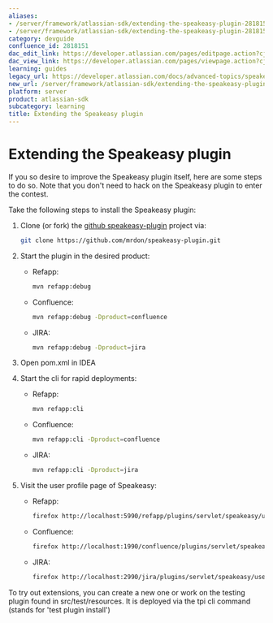 ```yaml
---
aliases:
- /server/framework/atlassian-sdk/extending-the-speakeasy-plugin-2818151.html
- /server/framework/atlassian-sdk/extending-the-speakeasy-plugin-2818151.md
category: devguide
confluence_id: 2818151
dac_edit_link: https://developer.atlassian.com/pages/editpage.action?cjm=wozere&pageId=2818151
dac_view_link: https://developer.atlassian.com/pages/viewpage.action?cjm=wozere&pageId=2818151
learning: guides
legacy_url: https://developer.atlassian.com/docs/advanced-topics/speakeasy/extending-the-speakeasy-plugin
new_url: /server/framework/atlassian-sdk/extending-the-speakeasy-plugin
platform: server
product: atlassian-sdk
subcategory: learning
title: Extending the Speakeasy plugin
---
```

# Extending the Speakeasy plugin

If you so desire to improve the Speakeasy plugin itself, here are some steps to do so. Note that you don't need to hack on the Speakeasy plugin to enter the contest.

Take the following steps to install the Speakeasy plugin:

1.  Clone (or fork) the <a href="https://github.com/mrdon/speakeasy-plugin" class="external-link">github speakeasy-plugin</a> project via:

    ``` bash
    git clone https://github.com/mrdon/speakeasy-plugin.git
    ```

2.  Start the plugin in the desired product:
    -   Refapp:

        ``` bash
        mvn refapp:debug
        ```

    -   Confluence:

        ``` bash
        mvn refapp:debug -Dproduct=confluence
        ```

    -   JIRA:

        ``` bash
        mvn refapp:debug -Dproduct=jira
        ```

3.  Open pom.xml in IDEA
4.  Start the cli for rapid deployments:
    -   Refapp:

        ``` bash
        mvn refapp:cli
        ```

    -   Confluence:

        ``` bash
        mvn refapp:cli -Dproduct=confluence
        ```

    -   JIRA:

        ``` bash
        mvn refapp:cli -Dproduct=jira
        ```

5.  Visit the user profile page of Speakeasy:
    -   Refapp:

        ``` bash
        firefox http://localhost:5990/refapp/plugins/servlet/speakeasy/user
        ```

    -   Confluence:

        ``` bash
        firefox http://localhost:1990/confluence/plugins/servlet/speakeasy/user
        ```

    -   JIRA:

        ``` bash
        firefox http://localhost:2990/jira/plugins/servlet/speakeasy/user
        ```

To try out extensions, you can create a new one or work on the testing plugin found in src/test/resources. It is deployed via the tpi cli command (stands for 'test plugin install')









































































































































































































































































































